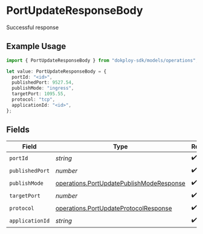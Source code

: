 # PortUpdateResponseBody

Successful response

## Example Usage

```typescript
import { PortUpdateResponseBody } from "dokploy-sdk/models/operations";

let value: PortUpdateResponseBody = {
  portId: "<id>",
  publishedPort: 9527.54,
  publishMode: "ingress",
  targetPort: 1095.55,
  protocol: "tcp",
  applicationId: "<id>",
};
```

## Fields

| Field                                                                                                | Type                                                                                                 | Required                                                                                             | Description                                                                                          |
| ---------------------------------------------------------------------------------------------------- | ---------------------------------------------------------------------------------------------------- | ---------------------------------------------------------------------------------------------------- | ---------------------------------------------------------------------------------------------------- |
| `portId`                                                                                             | *string*                                                                                             | :heavy_check_mark:                                                                                   | N/A                                                                                                  |
| `publishedPort`                                                                                      | *number*                                                                                             | :heavy_check_mark:                                                                                   | N/A                                                                                                  |
| `publishMode`                                                                                        | [operations.PortUpdatePublishModeResponse](../../models/operations/portupdatepublishmoderesponse.md) | :heavy_check_mark:                                                                                   | N/A                                                                                                  |
| `targetPort`                                                                                         | *number*                                                                                             | :heavy_check_mark:                                                                                   | N/A                                                                                                  |
| `protocol`                                                                                           | [operations.PortUpdateProtocolResponse](../../models/operations/portupdateprotocolresponse.md)       | :heavy_check_mark:                                                                                   | N/A                                                                                                  |
| `applicationId`                                                                                      | *string*                                                                                             | :heavy_check_mark:                                                                                   | N/A                                                                                                  |